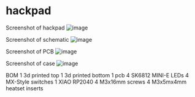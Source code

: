 # hackpad
Screenshot of hackpad
![image](https://github.com/user-attachments/assets/d9a9ec07-0eb4-4c14-886f-bac42fe41b32)

Screenshot of schematic
![image](https://github.com/user-attachments/assets/1eb1ba5a-0407-44ba-8929-5351a8314187)

Screenshot of PCB
![image](https://github.com/user-attachments/assets/080cad45-0f50-4ff6-9e00-4cac779c6573)

Screenshot of case
![image](https://github.com/user-attachments/assets/356285b5-16ed-4135-9644-ca6b851c9105)

BOM
  1 3d printed top
  1 3d printed bottom
  1 pcb
  4 SK6812 MINI-E LEDs
  4 MX-Style switches
  1 XIAO RP2040
  4 M3x16mm screws
  4 M3x5mx4mm heatset inserts
